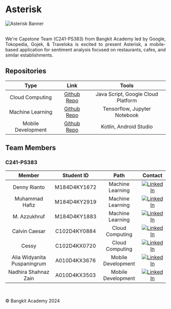 # Asterisk
![Asterisk Banner]()
<br/>
<br/>
<p align="justify">
We're Capstone Team (C241-PS383) from Bangkit Academy led by Google, Tokopedia, Gojek, & Traveloka is excited to present Asterisk, a mobile-based application for sentiment analysis focused on restaurants, cafes, and similar establishments.
<p/>

## Repositories

|        Type        |                                Link                                |               Tools                |
| :----------------: | :----------------------------------------------------------------: | :--------------------------------: |
|  Cloud Computing   |    [Github Repo](https://github.com/C241-PS383)                    | Java Script, Google Cloud Platform |
|  Machine Learning  |    [Github Repo](https://github.com/C241-PS383/asterisk-machine-learning)                    |    Tensorflow, Jupyter Notebook    |
| Mobile Development |    [Github Repo](https://github.com/C241-PS383/asterisk-android)   |       Kotlin, Android Studio       |

## Team Members

### C241-PS383

|              Member              |  Student ID  |        Path        |                                                                               Contact                                                                               |
| :------------------------------: | :----------: | :----------------: | :-----------------------------------------------------------------------------------------------------------------------------------------------------------------: |
|         Denny Rianto          | M184D4KY1672 |  Machine Learning  | [![LinkedIn](https://img.shields.io/badge/LinkedIn-0077B5?style=for-the-badge&logo=linkedin&logoColor=white)](https://www.linkedin.com/in/dennyrianto/)                              |
|        Muhammad Hafiz         | M184D4KY2919 |  Machine Learning  | [![LinkedIn](https://img.shields.io/badge/LinkedIn-0077B5?style=for-the-badge&logo=linkedin&logoColor=white)](https://www.linkedin.com/in/mhdhfzz/)                                  |
|          M. Azzukhruf         | M184D4KY1883 |  Machine Learning  | [![LinkedIn](https://img.shields.io/badge/LinkedIn-0077B5?style=for-the-badge&logo=linkedin&logoColor=white)](https://www.linkedin.com/in/m-azzukhruf/)      |
|         Calvin Caesar         | C102D4KY0884 |  Cloud Computing   | [![LinkedIn](https://img.shields.io/badge/LinkedIn-0077B5?style=for-the-badge&logo=linkedin&logoColor=white)](https://www.linkedin.com/in/calvinworld78/)                            |
|             Cessy             | C102D4KX0720 |  Cloud Computing   | [![LinkedIn](https://img.shields.io/badge/LinkedIn-0077B5?style=for-the-badge&logo=linkedin&logoColor=white)](https://www.linkedin.com/in/cessy11/)                                  |
|  Alia Widyanita Puspaningrum  | A010D4KX3676 | Mobile Development | [![LinkedIn](https://img.shields.io/badge/LinkedIn-0077B5?style=for-the-badge&logo=linkedin&logoColor=white)](https://www.linkedin.com/in/alia-widyanita-puspaningrum-b62888218/)    |
|      Nadhira Shahnaz Zain     | A010D4KX3503 | Mobile Development | [![LinkedIn](https://img.shields.io/badge/LinkedIn-0077B5?style=for-the-badge&logo=linkedin&logoColor=white)](https://www.linkedin.com/in/nadhirashahnazzain/)                       |

<br/>

© Bangkit Academy 2024
